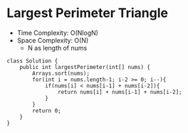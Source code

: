 # Largest Perimeter Triangle

- Time Complexity: O(NlogN)
- Space Complexity: O(N)
  - N as length of nums

```
class Solution {
    public int largestPerimeter(int[] nums) {
        Arrays.sort(nums);
        for(int i = nums.length-1; i-2 >= 0; i--){
            if(nums[i] < nums[i-1] + nums[i-2]){
                return nums[i] + nums[i-1] + nums[i-2];
            }
        }
        return 0;
    }
}
```
